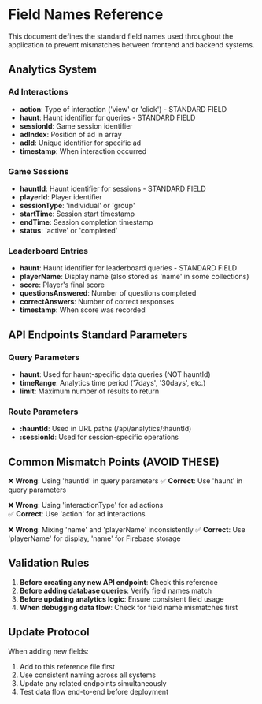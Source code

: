 # Field Names Reference

This document defines the standard field names used throughout the application to prevent mismatches between frontend and backend systems.

## Analytics System

### Ad Interactions
- **action**: Type of interaction ('view' or 'click') - STANDARD FIELD
- **haunt**: Haunt identifier for queries - STANDARD FIELD  
- **sessionId**: Game session identifier
- **adIndex**: Position of ad in array
- **adId**: Unique identifier for specific ad
- **timestamp**: When interaction occurred

### Game Sessions
- **hauntId**: Haunt identifier for sessions - STANDARD FIELD
- **playerId**: Player identifier
- **sessionType**: 'individual' or 'group'
- **startTime**: Session start timestamp
- **endTime**: Session completion timestamp
- **status**: 'active' or 'completed'

### Leaderboard Entries
- **haunt**: Haunt identifier for leaderboard queries - STANDARD FIELD
- **playerName**: Display name (also stored as 'name' in some collections)
- **score**: Player's final score
- **questionsAnswered**: Number of questions completed
- **correctAnswers**: Number of correct responses
- **timestamp**: When score was recorded

## API Endpoints Standard Parameters

### Query Parameters
- **haunt**: Used for haunt-specific data queries (NOT hauntId)
- **timeRange**: Analytics time period ('7days', '30days', etc.)
- **limit**: Maximum number of results to return

### Route Parameters  
- **:hauntId**: Used in URL paths (/api/analytics/:hauntId)
- **:sessionId**: Used for session-specific operations

## Common Mismatch Points (AVOID THESE)

❌ **Wrong**: Using 'hauntId' in query parameters
✅ **Correct**: Use 'haunt' in query parameters

❌ **Wrong**: Using 'interactionType' for ad actions  
✅ **Correct**: Use 'action' for ad interactions

❌ **Wrong**: Mixing 'name' and 'playerName' inconsistently
✅ **Correct**: Use 'playerName' for display, 'name' for Firebase storage

## Validation Rules

1. **Before creating any new API endpoint**: Check this reference
2. **Before adding database queries**: Verify field names match
3. **Before updating analytics logic**: Ensure consistent field usage
4. **When debugging data flow**: Check for field name mismatches first

## Update Protocol

When adding new fields:
1. Add to this reference file first
2. Use consistent naming across all systems
3. Update any related endpoints simultaneously
4. Test data flow end-to-end before deployment